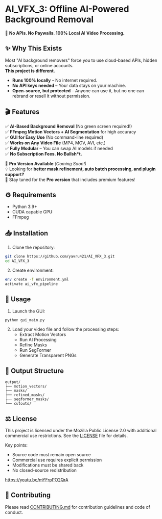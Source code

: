 # AI_VFX_3: Offline AI-Powered Background Removal  
🚀 **No APIs. No Paywalls. 100% Local AI Video Processing.**  

## ✨ Why This Exists  
Most "AI background removers" force you to use cloud-based APIs, hidden subscriptions, or online accounts.  
**This project is different.**  
- **Runs 100% locally** – No internet required.  
- **No API keys needed** – Your data stays on your machine.  
- **Open-source, but protected** – Anyone can use it, but no one can rebrand or resell it without permission.  

## 🎬 Features  
✅ **AI-Based Background Removal** (No green screen required!)  
✅ **FFmpeg Motion Vectors + AI Segmentation** for high accuracy  
✅ **GUI for Easy Use** (No command-line required)  
✅ **Works on Any Video File** (MP4, MOV, AVI, etc.)  
✅ **Fully Modular** – You can swap AI models if needed  
✅ **No Subscription Fees. No Bullsh*t.**  

🔹 **Pro Version Available** *(Coming Soon!)*  
💡 Looking for **better mask refinement, auto batch processing, and plugin support?**  
🛒 Stay tuned for the **Pro version** that includes premium features!  

## ⚙️ Requirements

- Python 3.9+  
- CUDA capable GPU  
- FFmpeg  

## 📥 Installation

1. Clone the repository:
```bash
git clone https://github.com/yavru421/AI_VFX_3.git
cd AI_VFX_3
```

2. Create  environment:
```bash
env create -f environment.yml
activate ai_vfx_pipeline
```

## 🚀 Usage

1. Launch the GUI:
```bash
python gui_main.py
```

2. Load your video file and follow the processing steps:
   - Extract Motion Vectors
   - Run AI Processing
   - Refine Masks 
   - Run SegFormer
   - Generate Transparent PNGs

## 📂 Output Structure

```
output/
├── motion_vectors/
├── masks/
├── refined_masks/
├── segformer_masks/
└── cutouts/
```

## ⚖️ License

This project is licensed under the Mozilla Public License 2.0 with additional commercial use restrictions. See the [LICENSE](LICENSE) file for details.

Key points:
- Source code must remain open source
- Commercial use requires explicit permission
- Modifications must be shared back
- No closed-source redistribution


https://youtu.be/mYFrpPO2QrA

## 🤝 Contributing

Please read [CONTRIBUTING.md](CONTRIBUTING.md) for contribution guidelines and code of conduct.
